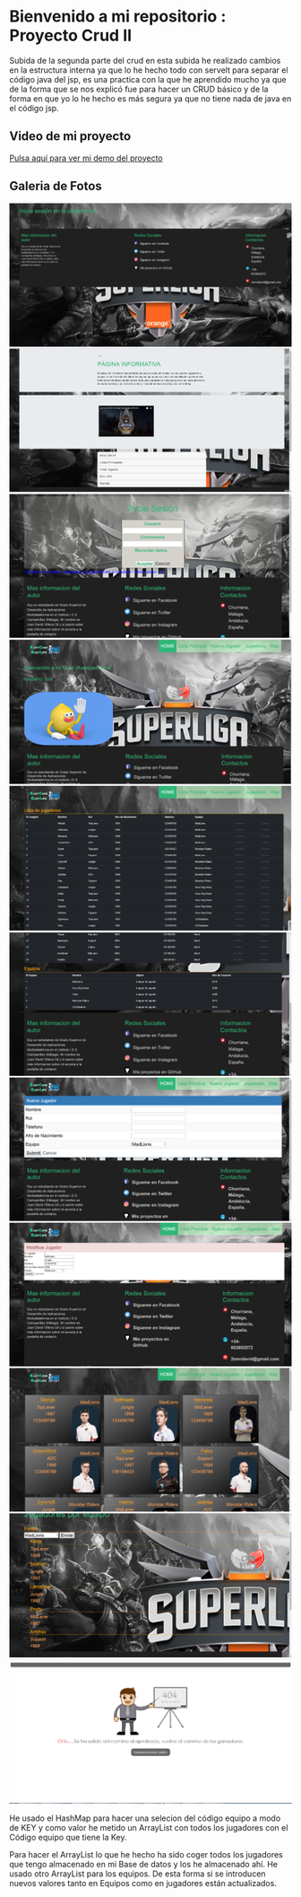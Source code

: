 # Bienvenido a mi repositorio : Proyecto Crud II
Subida de la segunda parte del crud en esta subida he realizado cambios en la estructura interna ya que lo he hecho todo con servelt para separar el código java del jsp, es una practica con la que he aprendido mucho ya que de la forma que se nos explicó fue para hacer un CRUD básico y de la forma en que yo lo he hecho es más segura ya que no tiene nada de java en el código jsp.
<h2>Video de mi proyecto</h2>
<a href="https://youtu.be/idCMSO-o_ZU"> Pulsa aquí para ver mi demo del proyecto </a>
<h2>Galeria de Fotos</h2>
<img src="index.PNG"/>
<img src="home.PNG"/>
<img src="iniciar-sesion.PNG"/>
<img src="usuario-info.PNG"/>
<img src="tabla1.PNG"/>
<img src="tabla2.PNG"/>
<img src="nuevo-jugador.PNG"/>
<img src="modificar.PNG"/>
<img src="array.PNG"/>
<img src="map.PNG"/>
<img src="404.PNG"/>
<p> He usado el HashMap para hacer una selecion del código equipo a modo de KEY y como valor he metido un ArrayList con todos los jugadores con el Código equipo que tiene la Key.</p>
<p>Para hacer el ArrayList lo que he hecho ha sido coger todos los jugadores que tengo almacenado en mi Base de datos y los he almacenado ahí. He usado otro ArrayList para los equipos. De esta forma si se introducen nuevos valores tanto en Equipos como en jugadores están actualizados.</p>
